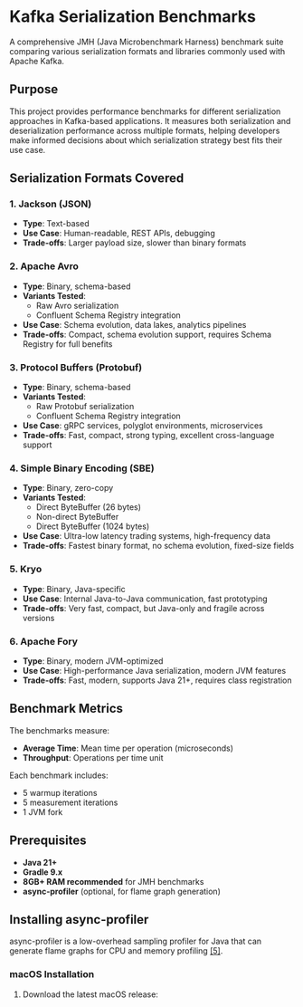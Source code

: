 # Kafka Serialization Benchmarks

A comprehensive JMH (Java Microbenchmark Harness) benchmark suite comparing various serialization formats and libraries commonly used with Apache Kafka.

## Purpose

This project provides performance benchmarks for different serialization approaches in Kafka-based applications. It measures both serialization and deserialization performance across multiple formats, helping developers make informed decisions about which serialization strategy best fits their use case.

## Serialization Formats Covered

### 1. **Jackson (JSON)**
- **Type**: Text-based
- **Use Case**: Human-readable, REST APIs, debugging
- **Trade-offs**: Larger payload size, slower than binary formats

### 2. **Apache Avro**
- **Type**: Binary, schema-based
- **Variants Tested**:
  - Raw Avro serialization
  - Confluent Schema Registry integration
- **Use Case**: Schema evolution, data lakes, analytics pipelines
- **Trade-offs**: Compact, schema evolution support, requires Schema Registry for full benefits

### 3. **Protocol Buffers (Protobuf)**
- **Type**: Binary, schema-based
- **Variants Tested**:
  - Raw Protobuf serialization
  - Confluent Schema Registry integration
- **Use Case**: gRPC services, polyglot environments, microservices
- **Trade-offs**: Fast, compact, strong typing, excellent cross-language support

### 4. **Simple Binary Encoding (SBE)**
- **Type**: Binary, zero-copy
- **Variants Tested**:
  - Direct ByteBuffer (26 bytes)
  - Non-direct ByteBuffer
  - Direct ByteBuffer (1024 bytes)
- **Use Case**: Ultra-low latency trading systems, high-frequency data
- **Trade-offs**: Fastest binary format, no schema evolution, fixed-size fields

### 5. **Kryo**
- **Type**: Binary, Java-specific
- **Use Case**: Internal Java-to-Java communication, fast prototyping
- **Trade-offs**: Very fast, compact, but Java-only and fragile across versions

### 6. **Apache Fory**
- **Type**: Binary, modern JVM-optimized
- **Use Case**: High-performance Java serialization, modern JVM features
- **Trade-offs**: Fast, modern, supports Java 21+, requires class registration

## Benchmark Metrics

The benchmarks measure:
- **Average Time**: Mean time per operation (microseconds)
- **Throughput**: Operations per time unit

Each benchmark includes:
- 5 warmup iterations
- 5 measurement iterations
- 1 JVM fork

## Prerequisites

- **Java 21+** 
- **Gradle 9.x**
- **8GB+ RAM recommended** for JMH benchmarks
- **async-profiler** (optional, for flame graph generation)

## Installing async-profiler

async-profiler is a low-overhead sampling profiler for Java that can generate flame graphs for CPU and memory profiling [[5]](https://github.com/async-profiler/async-profiler).

### macOS Installation

1. Download the latest macOS release:
